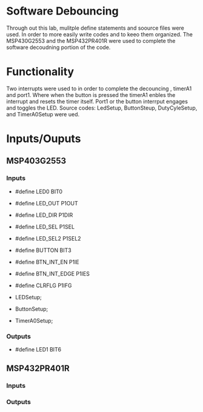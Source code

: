 # Software Debouncing
Through out this lab, mulitple define statements and soource files were used. In order to more easily write codes and to keeo them organized. The MSP430G2553 and the MSP432PR401R were used to complete the software decoudning portion of the code.

# Functionality
Two interrupts were used to in order to complete the decouncing , timerA1 and port1. Where when the button is pressed the timerA1 enbles the interrupt and resets the timer itself. Port1 or the button interrput engages and toggles the LED. Source codes: LedSetup, ButtonSteup, DutyCyleSetup, and TimerA0Setup were ued.  

# Inputs/Ouputs
## MSP403G2553
### Inputs
- #define LED0 BIT0
- #define LED_OUT P1OUT
- #define LED_DIR P1DIR
- #define LED_SEL P1SEL
- #define LED_SEL2 P1SEL2
- #define BUTTON BIT3
- #define BTN_INT_EN P1IE
- #define BTN_INT_EDGE P1IES
- #define CLRFLG P1IFG

- LEDSetup;
- ButtonSetup;
- TimerA0Setup;

### Outputs
- #define LED1 BIT6

## MSP432PR401R
### Inputs

### Outputs
